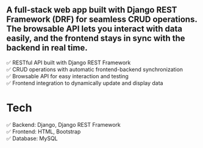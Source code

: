 A full-stack web app built with Django REST Framework (DRF) for seamless CRUD operations.<br/> The browsable API lets you interact with data easily, and the frontend stays in sync with the backend in real time.
---
✅ RESTful API built with Django REST Framework<br/>
✅ CRUD operations with automatic frontend-backend synchronization<br/>
✅ Browsable API for easy interaction and testing<br/>
✅ Frontend integration to dynamically update and display data<br/>

# Tech
✅ Backend: Django, Django REST Framework<br/>
✅ Frontend: HTML, Bootstrap<br/>
✅ Database: MySQL<br/>
